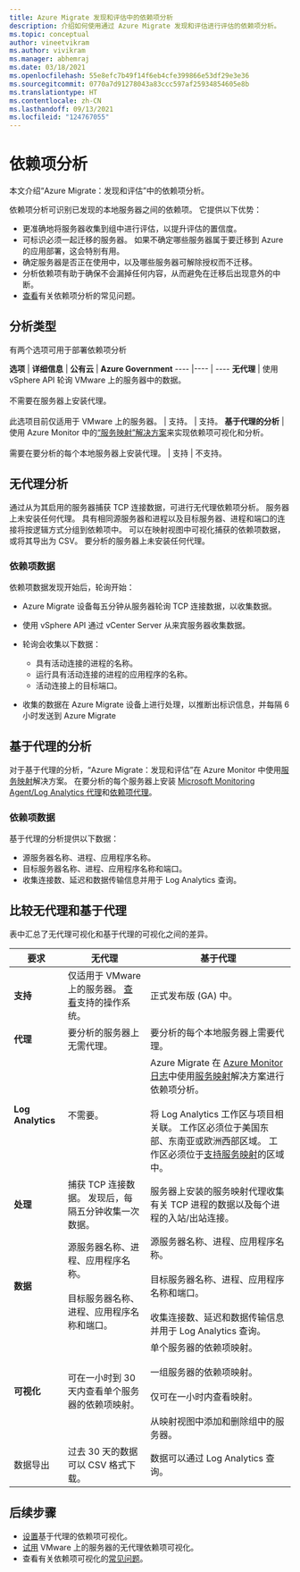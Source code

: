 ```yaml
---
title: Azure Migrate 发现和评估中的依赖项分析
description: 介绍如何使用通过 Azure Migrate 发现和评估进行评估的依赖项分析。
ms.topic: conceptual
author: vineetvikram
ms.author: vivikram
ms.manager: abhemraj
ms.date: 03/18/2021
ms.openlocfilehash: 55e8efc7b49f14f6eb4cfe399866e53df29e3e36
ms.sourcegitcommit: 0770a7d91278043a83ccc597af25934854605e8b
ms.translationtype: HT
ms.contentlocale: zh-CN
ms.lasthandoff: 09/13/2021
ms.locfileid: "124767055"
---
```

# <a name="dependency-analysis"></a>依赖项分析

本文介绍“Azure Migrate：发现和评估”中的依赖项分析。

依赖项分析可识别已发现的本地服务器之间的依赖项。 它提供以下优势：

- 更准确地将服务器收集到组中进行评估，以提升评估的置信度。
- 可标识必须一起迁移的服务器。 如果不确定哪些服务器属于要迁移到 Azure 的应用部署，这会特别有用。
- 确定服务器是否正在使用中，以及哪些服务器可解除授权而不迁移。
- 分析依赖项有助于确保不会漏掉任何内容，从而避免在迁移后出现意外的中断。
- [查看](common-questions-discovery-assessment.md#what-is-dependency-visualization)有关依赖项分析的常见问题。

## <a name="analysis-types"></a>分析类型

有两个选项可用于部署依赖项分析

**选项** | **详细信息** | **公有云** | **Azure Government**
----  |---- | ----
**无代理** | 使用 vSphere API 轮询 VMware 上的服务器中的数据。<br/><br/> 不需要在服务器上安装代理。<br/><br/> 此选项目前仅适用于 VMware 上的服务器。 | 支持。 | 支持。
**基于代理的分析** | 使用 Azure Monitor 中的[“服务映射”解决方案](../azure-monitor/vm/service-map.md)来实现依赖项可视化和分析。<br/><br/> 需要在要分析的每个本地服务器上安装代理。 | 支持 | 不支持。

## <a name="agentless-analysis"></a>无代理分析

通过从为其启用的服务器捕获 TCP 连接数据，可进行无代理依赖项分析。 服务器上未安装任何代理。 具有相同源服务器和进程以及目标服务器、进程和端口的连接将按逻辑方式分组到依赖项中。 可以在映射视图中可视化捕获的依赖项数据，或将其导出为 CSV。 要分析的服务器上未安装任何代理。

### <a name="dependency-data"></a>依赖项数据

依赖项数据发现开始后，轮询开始：

- Azure Migrate 设备每五分钟从服务器轮询 TCP 连接数据，以收集数据。
- 使用 vSphere API 通过 vCenter Server 从来宾服务器收集数据。
- 轮询会收集以下数据：

    - 具有活动连接的进程的名称。
    - 运行具有活动连接的进程的应用程序的名称。
    - 活动连接上的目标端口。

- 收集的数据在 Azure Migrate 设备上进行处理，以推断出标识信息，并每隔 6 小时发送到 Azure Migrate


## <a name="agent-based-analysis"></a>基于代理的分析

对于基于代理的分析，“Azure Migrate：发现和评估”在 Azure Monitor 中使用[服务映射](../azure-monitor/vm/service-map.md)解决方案。 在要分析的每个服务器上安装 [Microsoft Monitoring Agent/Log Analytics 代理](../azure-monitor/agents/agents-overview.md#log-analytics-agent)和[依赖项代理](../azure-monitor/agents/agents-overview.md#dependency-agent)。

### <a name="dependency-data"></a>依赖项数据

基于代理的分析提供以下数据：

- 源服务器名称、进程、应用程序名称。
- 目标服务器名称、进程、应用程序名称和端口。
- 收集连接数、延迟和数据传输信息并用于 Log Analytics 查询。

## <a name="compare-agentless-and-agent-based"></a>比较无代理和基于代理

表中汇总了无代理可视化和基于代理的可视化之间的差异。

**要求** | **无代理** | **基于代理**
--- | --- | ---
**支持** | 仅适用于 VMware 上的服务器。 [查看](migrate-support-matrix-vmware.md#dependency-analysis-requirements-agentless)支持的操作系统。 | 正式发布版 (GA) 中。
**代理** | 要分析的服务器上无需代理。 | 要分析的每个本地服务器上需要代理。
**Log Analytics** | 不需要。 | Azure Migrate 在 [Azure Monitor 日志](../azure-monitor/logs/log-query-overview.md)中使用[服务映射](../azure-monitor/vm/service-map.md)解决方案进行依赖项分析。<br/><br/> 将 Log Analytics 工作区与项目相关联。 工作区必须位于美国东部、东南亚或欧洲西部区域。 工作区必须位于[支持服务映射](../azure-monitor/vm/vminsights-configure-workspace.md#supported-regions)的区域中。
**处理** | 捕获 TCP 连接数据。 发现后，每隔五分钟收集一次数据。 | 服务器上安装的服务映射代理收集有关 TCP 进程的数据以及每个进程的入站/出站连接。
**数据** | 源服务器名称、进程、应用程序名称。<br/><br/> 目标服务器名称、进程、应用程序名称和端口。 | 源服务器名称、进程、应用程序名称。<br/><br/> 目标服务器名称、进程、应用程序名称和端口。<br/><br/> 收集连接数、延迟和数据传输信息并用于 Log Analytics 查询。 
**可视化** | 可在一小时到 30 天内查看单个服务器的依赖项映射。 | 单个服务器的依赖项映射。<br/><br/> 一组服务器的依赖项映射。<br/><br/>  仅可在一小时内查看映射。<br/><br/> 从映射视图中添加和删除组中的服务器。
数据导出 | 过去 30 天的数据可以 CSV 格式下载。 | 数据可以通过 Log Analytics 查询。



## <a name="next-steps"></a>后续步骤

- [设置](how-to-create-group-machine-dependencies.md)基于代理的依赖项可视化。
- [试用](how-to-create-group-machine-dependencies-agentless.md) VMware 上的服务器的无代理依赖项可视化。
- 查看有关依赖项可视化的[常见问题](common-questions-discovery-assessment.md#what-is-dependency-visualization)。
